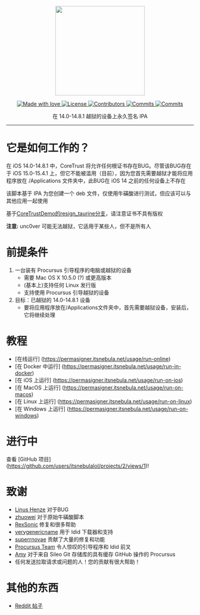<p align="center">
  <img src="https://static.itsnebula.net/permasigner-title.png" width="240" />
</p>

<p align="center">
  <a href="#">
    <img src="https://img.shields.io/badge/made%20with-love-E760A4.svg" alt="Made with love">
  </a>
  <a href="https://github.com/itsnebulalol/permasigner/blob/main/LICENSE" target="_blank">
    <img src="https://img.shields.io/github/license/itsnebulalol/permasigner.svg" alt="License">
  </a>
  <a href="https://github.com/itsnebulalol/permasigner/graphs/contributors" target="_blank">
    <img src="https://img.shields.io/github/contributors/itsnebulalol/permasigner.svg" alt="Contributors">
  </a>
  <a href="https://github.com/itsnebulalol/permasigner/commits/main" target="_blank">
    <img src="https://img.shields.io/github/commit-activity/w/itsnebulalol/permasigner.svg" alt="Commits">
  </a>
  <a href="https://dsc.gg/permasigner" target="_blank">
    <img src="https://img.shields.io/discord/1001905994458206229?label=discord" alt="Commits">
  </a>
</p>

<p align="center">
在 14.0-14.8.1 越狱的设备上永久签名 IPA
</p>

---

# 它是如何工作的？
在 iOS 14.0-14.8.1 中，CoreTrust 将允许任何根证书存在BUG。尽管该BUG存在于 iOS 15.0-15.4.1 上，但它不能被滥用（目前），因为您首先需要越狱才能将应用程序放在 /Applications 文件夹中，此BUG在 iOS 14 之前的任何设备上不存在

该脚本基于 IPA 为您创建一个 deb 文件，仅使用牛磺酸进行测试，但应该可以与其他应用一起使用

基于[CoreTrustDemo的resign_taurine分支](https://github.com/zhuowei/CoreTrustDemo/tree/resign_taurine)，请注意证书不具有版权

**注意:** unc0ver 可能无法越狱，它适用于某些人，但不是所有人

# 前提条件
1. 一台装有 Procursus 引导程序的电脑或越狱的设备
    - 需要 Mac OS X 10.5.0 (?) 或更高版本
    - (基本上)支持任何 Linux 发行版
    - 支持使用 Procursus 引导越狱的设备
2. 目标：已越狱的 14.0-14.8.1 设备
    - 要将应用程序放在/Applications文件夹中，首先需要越狱设备，安装后，它将继续处理

# 教程
- [在线运行] (https://permasigner.itsnebula.net/usage/run-online)
- [在 Docker 中运行] (https://permasigner.itsnebula.net/usage/run-in-docker)
- [在 iOS 上运行] (https://permasigner.itsnebula.net/usage/run-on-ios)
- [在 MacOS 上运行] (https://permasigner.itsnebula.net/usage/run-on-macos)
- [在 Linux 上运行] (https://permasigner.itsnebula.net/usage/run-on-linux)
- [在 Windows 上运行] (https://permasigner.itsnebula.net/usage/run-on-windows)

# 进行中
查看 [GitHub 项目] (https://github.com/users/itsnebulalol/projects/2/views/1)!

# 致谢
- [Linus Henze](https://github.com/LinusHenze) 对于BUG
- [zhuowei](https://github.com/zhuowei) 对于原始牛磺酸脚本
- [RexSonic](https://github.com/RexSonic) 修复和很多帮助
- [verygenericname](https://github.com/verygenericname) 用于 ldid 下载器和支持
- [superrnovae](https://github.com/superrnovae) 贡献了大量的修复和功能
- [Procursus Team](https://github.com/ProcursusTeam) 令人惊叹的引导程序和 ldid 前叉
- [Amy](https://github.com/elihwyma) 对于来自 Sileo Git 存储库的具有缓存 GitHub 操作的 Procursus
- 任何发送拉取请求或问题的人！您的贡献有很大帮助！

# 其他的东西
- [Reddit 帖子](https://www.reddit.com/r/jailbreak/comments/vqnazh/free_release_permasigner_generate_a_permasigned)
